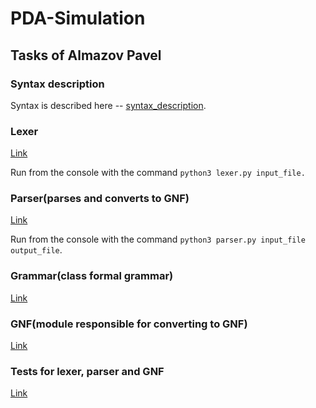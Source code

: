 # PDA-Simulation

## Tasks of Almazov Pavel

### Syntax description
Syntax is described here -- [syntax_description](https://github.com/almazov03/PDA-Simulation/blob/main/description.md).


### Lexer
[Link](https://github.com/almazov03/PDA-Simulation/blob/main/lexer.py)

Run from the console with the command `python3 lexer.py input_file.`

### Parser(parses and converts to GNF)
[Link](https://github.com/almazov03/PDA-Simulation/blob/main/parser.py)

Run from the console with the command `python3 parser.py input_file output_file`.

### Grammar(class formal grammar)
[Link](https://github.com/almazov03/PDA-Simulation/blob/main/grammar.py)


### GNF(module responsible for converting to GNF)
[Link](https://github.com/almazov03/PDA-Simulation/blob/main/GNF.py)


### Tests for lexer, parser and GNF
[Link](https://github.com/almazov03/PDA-Simulation/tree/main/tests)
